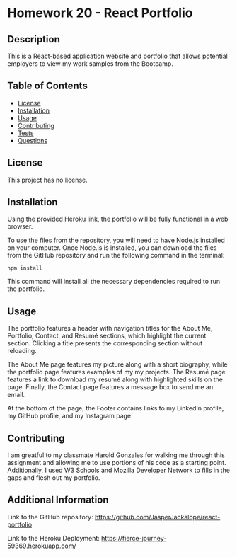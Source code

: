 # Homework 20 - React Portfolio

## Description

This is a React-based application website and portfolio that allows potential employers to view my work samples from the Bootcamp.

## Table of Contents

- [License](#license)
- [Installation](#installation)
- [Usage](#usage)
- [Contributing](#contributing)
- [Tests](#tests)
- [Questions](#questions)

## License

This project has no license.

## Installation

Using the provided Heroku link, the portfolio will be fully functional in a web browser.

To use the files from the repository, you will need to have Node.js installed on your computer. Once Node.js is installed, you can download the files from the GitHub repository and run the following command in the terminal:

```
npm install
```

This command will install all the necessary dependencies required to run the portfolio. 

## Usage

The portfolio features a header with navigation titles for the About Me, Portfolio, Contact, and Resumé sections, which highlight the current section. Clicking a title presents the corresponding section without reloading.

The About Me page features my picture along with a short biography, while the portfolio page features examples of my my projects. The Resumé page features a link to download my resumé along with highlighted skills on the page. Finally, the Contact page features a message box to send me an email. 

At the bottom of the page, the Footer contains links to my LinkedIn profile, my GitHub profile, and my Instagram page. 

## Contributing

I am greatful to my classmate Harold Gonzales for walking me through this assignment and allowing me to use portions of his code as a starting point. Additionally, I used W3 Schools and Mozilla Developer Network to fills in the gaps and flesh out my portfolio. 

## Additional Information

Link to the GitHub repository: https://github.com/JasperJackalope/react-portfolio 

Link to the Heroku Deployment: https://fierce-journey-59369.herokuapp.com/ 